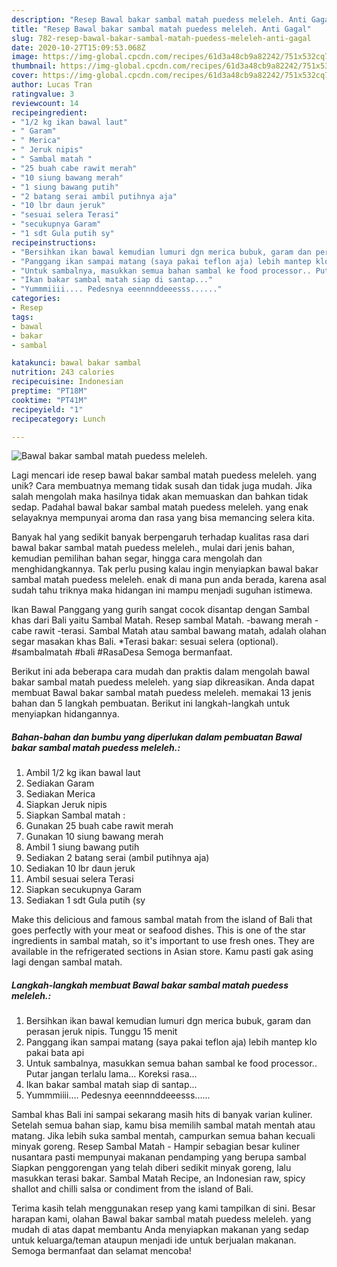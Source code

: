 ```yaml
---
description: "Resep Bawal bakar sambal matah puedess meleleh. Anti Gagal"
title: "Resep Bawal bakar sambal matah puedess meleleh. Anti Gagal"
slug: 782-resep-bawal-bakar-sambal-matah-puedess-meleleh-anti-gagal
date: 2020-10-27T15:09:53.068Z
image: https://img-global.cpcdn.com/recipes/61d3a48cb9a82242/751x532cq70/bawal-bakar-sambal-matah-puedess-meleleh-foto-resep-utama.jpg
thumbnail: https://img-global.cpcdn.com/recipes/61d3a48cb9a82242/751x532cq70/bawal-bakar-sambal-matah-puedess-meleleh-foto-resep-utama.jpg
cover: https://img-global.cpcdn.com/recipes/61d3a48cb9a82242/751x532cq70/bawal-bakar-sambal-matah-puedess-meleleh-foto-resep-utama.jpg
author: Lucas Tran
ratingvalue: 3
reviewcount: 14
recipeingredient:
- "1/2 kg ikan bawal laut"
- " Garam"
- " Merica"
- " Jeruk nipis"
- " Sambal matah "
- "25 buah cabe rawit merah"
- "10 siung bawang merah"
- "1 siung bawang putih"
- "2 batang serai ambil putihnya aja"
- "10 lbr daun jeruk"
- "sesuai selera Terasi"
- "secukupnya Garam"
- "1 sdt Gula putih sy"
recipeinstructions:
- "Bersihkan ikan bawal kemudian lumuri dgn merica bubuk, garam dan perasan jeruk nipis. Tunggu 15 menit"
- "Panggang ikan sampai matang (saya pakai teflon aja) lebih mantep klo pakai bata api"
- "Untuk sambalnya, masukkan semua bahan sambal ke food processor.. Putar jangan terlalu lama... Koreksi rasa..."
- "Ikan bakar sambal matah siap di santap..."
- "Yummmiiii.... Pedesnya eeennnddeeesss......"
categories:
- Resep
tags:
- bawal
- bakar
- sambal

katakunci: bawal bakar sambal 
nutrition: 243 calories
recipecuisine: Indonesian
preptime: "PT18M"
cooktime: "PT41M"
recipeyield: "1"
recipecategory: Lunch

---
```



![Bawal bakar sambal matah puedess meleleh.](https://img-global.cpcdn.com/recipes/61d3a48cb9a82242/751x532cq70/bawal-bakar-sambal-matah-puedess-meleleh-foto-resep-utama.jpg)

Lagi mencari ide resep bawal bakar sambal matah puedess meleleh. yang unik? Cara membuatnya memang tidak susah dan tidak juga mudah. Jika salah mengolah maka hasilnya tidak akan memuaskan dan bahkan tidak sedap. Padahal bawal bakar sambal matah puedess meleleh. yang enak selayaknya mempunyai aroma dan rasa yang bisa memancing selera kita.

Banyak hal yang sedikit banyak berpengaruh terhadap kualitas rasa dari bawal bakar sambal matah puedess meleleh., mulai dari jenis bahan, kemudian pemilihan bahan segar, hingga cara mengolah dan menghidangkannya. Tak perlu pusing kalau ingin menyiapkan bawal bakar sambal matah puedess meleleh. enak di mana pun anda berada, karena asal sudah tahu triknya maka hidangan ini mampu menjadi suguhan istimewa.

Ikan Bawal Panggang yang gurih sangat cocok disantap dengan Sambal khas dari Bali yaitu Sambal Matah. Resep sambal Matah. -bawang merah -cabe rawit -terasi. Sambal Matah atau sambal bawang matah, adalah olahan segar masakan khas Bali. *Terasi bakar: sesuai selera (optional). #sambalmatah #bali #RasaDesa Semoga bermanfaat.


Berikut ini ada beberapa cara mudah dan praktis dalam mengolah bawal bakar sambal matah puedess meleleh. yang siap dikreasikan. Anda dapat membuat Bawal bakar sambal matah puedess meleleh. memakai 13 jenis bahan dan 5 langkah pembuatan. Berikut ini langkah-langkah untuk menyiapkan hidangannya.

<!--inarticleads1-->

##### Bahan-bahan dan bumbu yang diperlukan dalam pembuatan Bawal bakar sambal matah puedess meleleh.:

1. Ambil 1/2 kg ikan bawal laut
1. Sediakan  Garam
1. Sediakan  Merica
1. Siapkan  Jeruk nipis
1. Siapkan  Sambal matah :
1. Gunakan 25 buah cabe rawit merah
1. Gunakan 10 siung bawang merah
1. Ambil 1 siung bawang putih
1. Sediakan 2 batang serai (ambil putihnya aja)
1. Sediakan 10 lbr daun jeruk
1. Ambil sesuai selera Terasi
1. Siapkan secukupnya Garam
1. Sediakan 1 sdt Gula putih (sy


Make this delicious and famous sambal matah from the island of Bali that goes perfectly with your meat or seafood dishes. This is one of the star ingredients in sambal matah, so it&#39;s important to use fresh ones. They are available in the refrigerated sections in Asian store. Kamu pasti gak asing lagi dengan sambal matah. 

<!--inarticleads2-->

##### Langkah-langkah membuat Bawal bakar sambal matah puedess meleleh.:

1. Bersihkan ikan bawal kemudian lumuri dgn merica bubuk, garam dan perasan jeruk nipis. Tunggu 15 menit
1. Panggang ikan sampai matang (saya pakai teflon aja) lebih mantep klo pakai bata api
1. Untuk sambalnya, masukkan semua bahan sambal ke food processor.. Putar jangan terlalu lama... Koreksi rasa...
1. Ikan bakar sambal matah siap di santap...
1. Yummmiiii.... Pedesnya eeennnddeeesss......


Sambal khas Bali ini sampai sekarang masih hits di banyak varian kuliner. Setelah semua bahan siap, kamu bisa memilih sambal matah mentah atau matang. Jika lebih suka sambal mentah, campurkan semua bahan kecuali minyak goreng. Resep Sambal Matah - Hampir sebagian besar kuliner nusantara pasti mempunyai makanan pendamping yang berupa sambal Siapkan penggorengan yang telah diberi sedikit minyak goreng, lalu masukkan terasi bakar. Sambal Matah Recipe, an Indonesian raw, spicy shallot and chilli salsa or condiment from the island of Bali. 

Terima kasih telah menggunakan resep yang kami tampilkan di sini. Besar harapan kami, olahan Bawal bakar sambal matah puedess meleleh. yang mudah di atas dapat membantu Anda menyiapkan makanan yang sedap untuk keluarga/teman ataupun menjadi ide untuk berjualan makanan. Semoga bermanfaat dan selamat mencoba!
